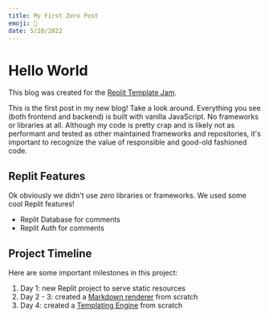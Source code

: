 ```yaml
---
title: My First Zero Post
emoji: 🚀
date: 5/28/2022
---
```


# Hello World

This blog was created for the [Replit Template Jam](https://blog.replit.com/template-jam).

This is the first post in my new blog! Take a look around. Everything you see (both frontend and backend) is built with vanilla JavaScript. No frameworks or libraries at all. Although my code is pretty crap and is likely not as performant and tested as other maintained frameworks and repositories, it's important to recognize the value of responsible and good-old fashioned code.

## Replit Features

Ok obviously we didn't use _zero_ libraries or frameworks. We used some cool Replit features!

-   Replit Database for comments
-   Replit Auth for comments

## Project Timeline

Here are some important milestones in this project:

1. Day 1: new Replit project to serve static resources
2. Day 2 - 3: created a [Markdown renderer](https://github.com/nathan-pham/markdown-renderer) from scratch
3. Day 4: created a [Templating Engine](https://github.com/nathan-pham/templating-engine) from scratch
